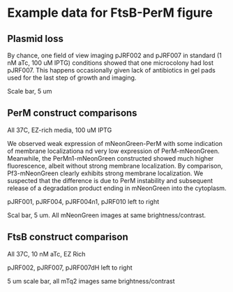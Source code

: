 # Example data for FtsB-PerM figure

## Plasmid loss

By chance, one field of view imaging pJRF002 and pJRF007 in standard (1 nM aTc, 100 uM IPTG) conditions showed that one microcolony had lost pJRF007. This happens occasionally given lack of antibiotics in gel pads used for the last step of growth and imaging.

Scale bar, 5 um

## PerM construct comparisons

All 37C, EZ-rich media, 100 uM IPTG

We observed weak expression of mNeonGreen-PerM with some indication of membrane localizationa nd very low expression of PerM-mNeonGreen. Meanwhile, the PerMn1-mNeonGreen constructed showed much higher fluorescence, albeit without strong membrane localization. By comparison, Pf3-mNeonGreen clearly exhibits strong membrane localization. We suspected that the difference is due to PerM instability and subsequent release of a degradation product ending in mNeonGreen into the cytoplasm.

pJRF001, pJRF004, pJRF004n1, pJRF010 left to right

Scal bar, 5 um. All mNeonGreen images at same brightness/contrast.

## FtsB construct comparison

All 37C, 10 nM aTc, EZ Rich

pJRF002, pJRF007, pJRF007dH left to right

5 um scale bar, all mTq2 images same brightness/contrast